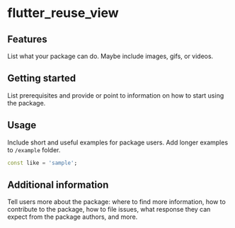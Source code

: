 # flutter_reuse_view

## Features

List what your package can do. Maybe include images, gifs, or videos.

## Getting started

List prerequisites and provide or point to information on how to
start using the package.

## Usage

Include short and useful examples for package users. Add longer examples
to `/example` folder.

```dart
const like = 'sample';
```

## Additional information

Tell users more about the package: where to find more information, how to
contribute to the package, how to file issues, what response they can expect
from the package authors, and more.
